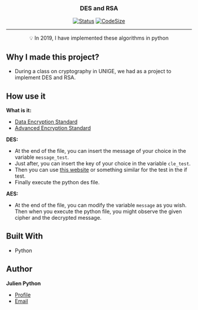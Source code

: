 <p align="center">

<h3 align="center">DES and RSA</h3>

<div align="center">

  [![Status](https://img.shields.io/badge/status-inactive-red.svg)]()
  [![CodeSize](https://img.shields.io/github/languages/code-size/pythonjul/cryptography)]()
  
</div>

---

<p align = "center">💡 In 2019, I have implemented these algorithms in python</p>



## Why I made this project? <a name = "why_document"></a>

- During a class on cryptography in UNIGE, we had as a project to implement DES and RSA. 

## How use it<a name = "how_to_play"></a>

**What is it:**

- [Data Encryption Standard](https://en.wikipedia.org/wiki/Data_Encryption_Standard)
- [Advanced Encryption Standard](https://en.wikipedia.org/wiki/Advanced_Encryption_Standard)

**DES:**

- At the end of the file, you can insert the message of your choice in the variable `message_test`.
- Just after, you can insert the key of your choice in the variable `cle_test`.
- Then you can use [this website](http://des.online-domain-tools.com/) or something similar for the test in the if test.
- Finally execute the python des file.

**AES:**

- At the end of the file, you can modify the variable `message` as you wish. Then when you execute the python file, you might observe the given cipher and the decrypted message.

## Built With

- Python

## Author

**Julien Python**

- [Profile](https://github.com/pythonjul "Julien Python")
- [Email](mailto:pythonjul@gmail.com?subject=Hello "Hello!")
